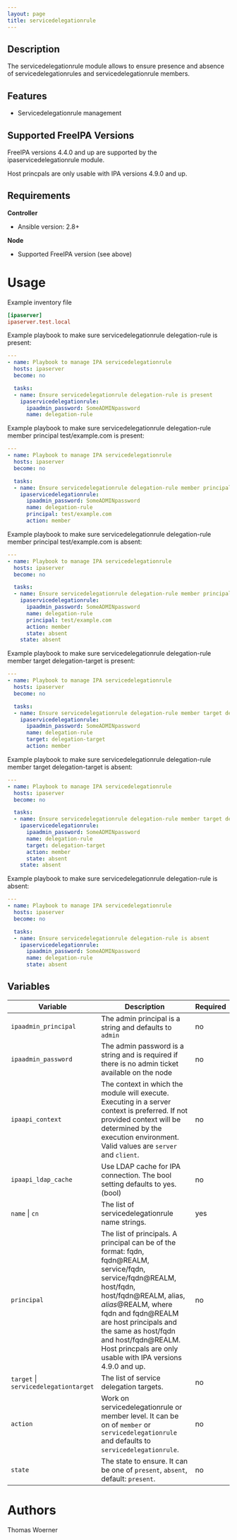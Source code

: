 ```yaml
---
layout: page
title: servicedelegationrule
---
```



Description
-----------

The servicedelegationrule module allows to ensure presence and absence of servicedelegationrules and servicedelegationrule members.

Features
--------

* Servicedelegationrule management


Supported FreeIPA Versions
--------------------------

FreeIPA versions 4.4.0 and up are supported by the ipaservicedelegationrule module.

Host princpals are only usable with IPA versions 4.9.0 and up.


Requirements
------------

**Controller**
* Ansible version: 2.8+

**Node**
* Supported FreeIPA version (see above)


Usage
=====

Example inventory file

```ini
[ipaserver]
ipaserver.test.local
```


Example playbook to make sure servicedelegationrule delegation-rule is present:

```yaml
---
- name: Playbook to manage IPA servicedelegationrule
  hosts: ipaserver
  become: no

  tasks:
  - name: Ensure servicedelegationrule delegation-rule is present
    ipaservicedelegationrule:
      ipaadmin_password: SomeADMINpassword
      name: delegation-rule
```


Example playbook to make sure servicedelegationrule delegation-rule member principal test/example.com is present:

```yaml
---
- name: Playbook to manage IPA servicedelegationrule
  hosts: ipaserver
  become: no

  tasks:
  - name: Ensure servicedelegationrule delegation-rule member principal test/example.com is present
    ipaservicedelegationrule:
      ipaadmin_password: SomeADMINpassword
      name: delegation-rule
      principal: test/example.com
      action: member
```


Example playbook to make sure servicedelegationrule delegation-rule member principal test/example.com is absent:

```yaml
---
- name: Playbook to manage IPA servicedelegationrule
  hosts: ipaserver
  become: no

  tasks:
  - name: Ensure servicedelegationrule delegation-rule member principal test/example.com is absent
    ipaservicedelegationrule:
      ipaadmin_password: SomeADMINpassword
      name: delegation-rule
      principal: test/example.com
      action: member
      state: absent
    state: absent
```


Example playbook to make sure servicedelegationrule delegation-rule member target delegation-target is present:

```yaml
---
- name: Playbook to manage IPA servicedelegationrule
  hosts: ipaserver
  become: no

  tasks:
  - name: Ensure servicedelegationrule delegation-rule member target delegation-target is present
    ipaservicedelegationrule:
      ipaadmin_password: SomeADMINpassword
      name: delegation-rule
      target: delegation-target
      action: member
```


Example playbook to make sure servicedelegationrule delegation-rule member target delegation-target is absent:

```yaml
---
- name: Playbook to manage IPA servicedelegationrule
  hosts: ipaserver
  become: no

  tasks:
  - name: Ensure servicedelegationrule delegation-rule member target delegation-target is absent
    ipaservicedelegationrule:
      ipaadmin_password: SomeADMINpassword
      name: delegation-rule
      target: delegation-target
      action: member
      state: absent
    state: absent
```


Example playbook to make sure servicedelegationrule delegation-rule is absent:

```yaml
---
- name: Playbook to manage IPA servicedelegationrule
  hosts: ipaserver
  become: no

  tasks:
  - name: Ensure servicedelegationrule delegation-rule is absent
    ipaservicedelegationrule:
      ipaadmin_password: SomeADMINpassword
      name: delegation-rule
      state: absent
```


Variables
---------

Variable | Description | Required
-------- | ----------- | --------
`ipaadmin_principal` | The admin principal is a string and defaults to `admin` | no
`ipaadmin_password` | The admin password is a string and is required if there is no admin ticket available on the node | no
`ipaapi_context` | The context in which the module will execute. Executing in a server context is preferred. If not provided context will be determined by the execution environment. Valid values are `server` and `client`. | no
`ipaapi_ldap_cache` | Use LDAP cache for IPA connection. The bool setting defaults to yes. (bool) | no
`name` \| `cn` | The list of servicedelegationrule name strings. | yes
`principal` |  The list of principals. A principal can be of the format: fqdn, fqdn@REALM, service/fqdn, service/fqdn@REALM, host/fqdn, host/fqdn@REALM, alias$, alias$@REALM, where fqdn and fqdn@REALM are host principals and the same as host/fqdn and host/fqdn@REALM. Host princpals are only usable with IPA versions 4.9.0 and up. | no
`target` \| `servicedelegationtarget` | The list of service delegation targets. | no
`action` | Work on servicedelegationrule or member level. It can be on of `member` or `servicedelegationrule` and defaults to `servicedelegationrule`. | no
`state` | The state to ensure. It can be one of `present`, `absent`, default: `present`. | no


Authors
=======

Thomas Woerner

